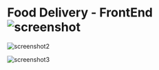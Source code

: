 # Food Delivery - FrontEnd![screenshot](https://user-images.githubusercontent.com/92328339/138773324-b4fad0bb-0781-47a9-b1e4-b2841739cda5.jpg)


![screenshot2](https://user-images.githubusercontent.com/92328339/138900303-728c6352-a89a-41ec-85a7-f63f6a0a3e61.jpg)


![screenshot3](https://user-images.githubusercontent.com/92328339/138900948-a22d843a-d9f6-469f-a7be-d02b937bc894.jpg)
